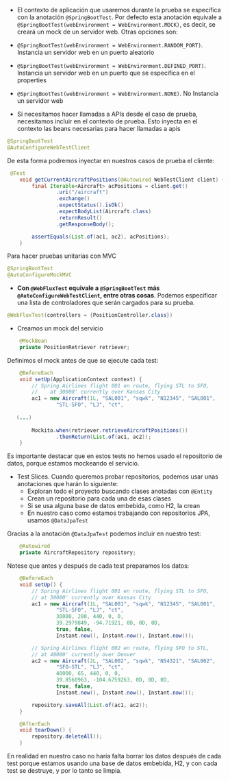 - El contexto de aplicación que usaremos durante la prueba se especifica con la anotación `@SpringBootTest`. Por defecto esta anotación equivale a `@SpringBootTest(webEnvironment = WebEnvironment.MOCK)`, es decir, se creará un mock de un servidor web. Otras opciones son:

- `@SpringBootTest(webEnvironment = WebEnvironment.RANDOM_PORT)`. Instancia un servidor web en un puerto aleatorio
- `@SpringBootTest(webEnvironment = WebEnvironment.DEFINED_PORT)`. Instancia un servidor web en un puerto que se especifica en el properties
- `@SpringBootTest(webEnvironment = WebEnvironment.NONE)`. No Instancia un servidor web

- Si necesitamos hacer llamadas a APIs desde el caso de prueba, necesitamos incluir en el contexto de prueba. Esto inyecta en el contexto las beans necesarias para hacer llamadas a apis

```java
@SpringBootTest
@AutoConfigureWebTestClient
```

De esta forma podremos inyectar en nuestros casos de prueba el cliente:

```java
 @Test
    void getCurrentAircraftPositions(@Autowired WebTestClient client) {
        final Iterable<Aircraft> acPositions = client.get()
                .uri("/aircraft")
                .exchange()
                .expectStatus().isOk()
                .expectBodyList(Aircraft.class)
                .returnResult()
                .getResponseBody();

        assertEquals(List.of(ac1, ac2), acPositions);
    }
```

Para hacer pruebas unitarias con MVC

```java
@SpringBootTest
@AutoConfigureMockMVC
```

- __Con `@WebFluxTest` equivale a `@SpringBootTest` más `@AutoConfigureWebTestClient`, entre otras cosas__. Podemos especificar una lista de controladores que serán cargados para su prueba.

```java
@WebFluxTest(controllers = {PositionController.class})
```

- Creamos un mock del servicio

```java
    @MockBean
    private PositionRetriever retriever;
```

Definimos el mock antes de que se ejecute cada test:

```java
    @BeforeEach
    void setUp(ApplicationContext context) {
        // Spring Airlines flight 001 en route, flying STL to SFO,
        //    at 30000' currently over Kansas City
        ac1 = new Aircraft(1L, "SAL001", "sqwk", "N12345", "SAL001",
                "STL-SFO", "LJ", "ct",
   
   (...)
   
        Mockito.when(retriever.retrieveAircraftPositions())
                .thenReturn(List.of(ac1, ac2));
    }
```

Es importante destacar que en estos tests no hemos usado el repositorio de datos, porque estamos mockeando el servicio.

- Test Slices. Cuando queremos probar repositorios, podemos usar unas anotaciones que harán lo siguiente:
	- Exploran todo el proyecto buscando clases anotadas con `@Entity`
	- Crean un repositorio para cada una de esas clases
	- Si se usa alguna base de datos embebida, como H2, la crean
	- En nuestro caso como estamos trabajando con repositorios JPA, usamos `@DataJpaTest`
	
Gracias a la anotación `@DataJpaTest` podemos incluir en nuestro test:

```java
    @Autowired
    private AircraftRepository repository;
```
	
Notese que antes y después de cada test preparamos los datos:

```java
    @BeforeEach
    void setUp() {
        // Spring Airlines flight 001 en route, flying STL to SFO,
        // at 30000' currently over Kansas City
        ac1 = new Aircraft(1L, "SAL001", "sqwk", "N12345", "SAL001",
                "STL-SFO", "LJ", "ct",
                30000, 280, 440, 0, 0,
                39.2979849, -94.71921, 0D, 0D, 0D,
                true, false,
                Instant.now(), Instant.now(), Instant.now());

        // Spring Airlines flight 002 en route, flying SFO to STL,
        // at 40000' currently over Denver
        ac2 = new Aircraft(2L, "SAL002", "sqwk", "N54321", "SAL002",
                "SFO-STL", "LJ", "ct",
                40000, 65, 440, 0, 0,
                39.8560963, -104.6759263, 0D, 0D, 0D,
                true, false,
                Instant.now(), Instant.now(), Instant.now());

        repository.saveAll(List.of(ac1, ac2));
    }
```

```java
    @AfterEach
    void tearDown() {
        repository.deleteAll();
    }
```

En realidad en nuestro caso no haría falta borrar los datos después de cada test porque estamos usando una base de datos embebida, H2, y con cada test se destruye, y por lo tanto se limpia.
